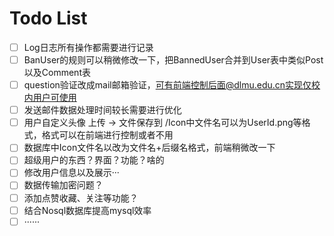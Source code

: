# Todo List

- [ ] Log日志所有操作都需要进行记录
- [ ] BanUser的规则可以稍微修改一下，把BannedUser合并到User表中类似Post以及Comment表
- [ ] question验证改成mail邮箱验证，可有前端控制后面@dlmu.edu.cn实现仅校内用户可使用
- [ ] 发送邮件数据处理时间较长需要进行优化
- [ ] 用户自定义头像 上传 -> 文件保存到 /Icon中文件名可以为UserId.png等格式，格式可以在前端进行控制或者不用
- [ ] 数据库中Icon文件名以改为文件名+后缀名格式，前端稍微改一下
- [ ] 超级用户的东西？界面？功能？啥的
- [ ] 修改用户信息以及展示···
- [ ] 数据传输加密问题？
- [ ] 添加点赞收藏、关注等功能？
- [ ] 结合Nosql数据库提高mysql效率
- [ ] ······
